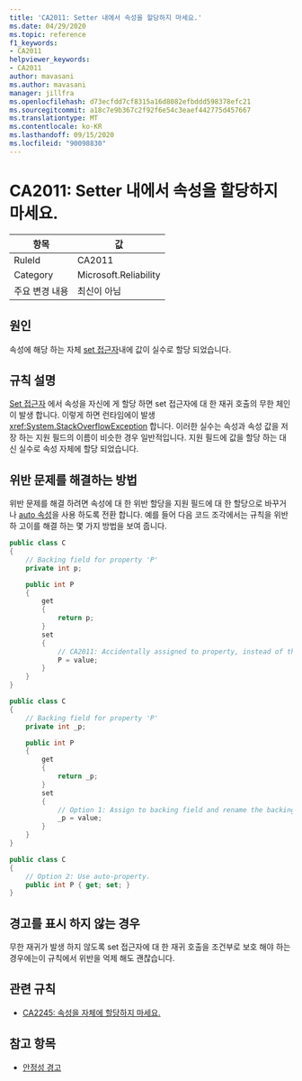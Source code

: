 ```yaml
---
title: 'CA2011: Setter 내에서 속성을 할당하지 마세요.'
ms.date: 04/29/2020
ms.topic: reference
f1_keywords:
- CA2011
helpviewer_keywords:
- CA2011
author: mavasani
ms.author: mavasani
manager: jillfra
ms.openlocfilehash: d73ecfdd7cf8315a16d8082efbddd598378efc21
ms.sourcegitcommit: a18c7e9b367c2f92f6e54c3eaef442775d457667
ms.translationtype: MT
ms.contentlocale: ko-KR
ms.lasthandoff: 09/15/2020
ms.locfileid: "90098830"
---
```

# <a name="ca2011-do-not-assign-property-within-its-setter"></a>CA2011: Setter 내에서 속성을 할당하지 마세요.

|항목|값|
|-|-|
|RuleId|CA2011|
|Category|Microsoft.Reliability|
|주요 변경 내용|최신이 아님|

## <a name="cause"></a>원인

속성에 해당 하는 자체 [set 접근자](/dotnet/csharp/programming-guide/classes-and-structs/using-properties#the-set-accessor)내에 값이 실수로 할당 되었습니다.

## <a name="rule-description"></a>규칙 설명

[Set 접근자](/dotnet/csharp/programming-guide/classes-and-structs/using-properties#the-set-accessor) 에서 속성을 자신에 게 할당 하면 set 접근자에 대 한 재귀 호출의 무한 체인이 발생 합니다. 이렇게 하면 런타임에이 발생 <xref:System.StackOverflowException> 합니다. 이러한 실수는 속성과 속성 값을 저장 하는 지원 필드의 이름이 비슷한 경우 일반적입니다. 지원 필드에 값을 할당 하는 대신 실수로 속성 자체에 할당 되었습니다.

## <a name="how-to-fix-violations"></a>위반 문제를 해결하는 방법

위반 문제를 해결 하려면 속성에 대 한 위반 할당을 지원 필드에 대 한 할당으로 바꾸거나 [auto 속성](/dotnet/csharp/programming-guide/classes-and-structs/auto-implemented-properties)을 사용 하도록 전환 합니다. 예를 들어 다음 코드 조각에서는 규칙을 위반 하 고이를 해결 하는 몇 가지 방법을 보여 줍니다.

```csharp
public class C
{
    // Backing field for property 'P'
    private int p;

    public int P
    {
        get
        {
            return p;
        }
        set
        {
            // CA2011: Accidentally assigned to property, instead of the backing field.
            P = value;
        }
    }
}
```

```csharp
public class C
{
    // Backing field for property 'P'
    private int _p;

    public int P
    {
        get
        {
            return _p;
        }
        set
        {
            // Option 1: Assign to backing field and rename the backing field for clarity.
            _p = value;
        }
    }
}
```

```csharp
public class C
{
    // Option 2: Use auto-property.
    public int P { get; set; }
}
```

## <a name="when-to-suppress-warnings"></a>경고를 표시 하지 않는 경우

무한 재귀가 발생 하지 않도록 set 접근자에 대 한 재귀 호출을 조건부로 보호 해야 하는 경우에는이 규칙에서 위반을 억제 해도 괜찮습니다.

## <a name="related-rules"></a>관련 규칙

- [CA2245: 속성을 자체에 할당하지 마세요.](ca2245.md)

## <a name="see-also"></a>참고 항목

- [안정성 경고](reliability-warnings.md)
